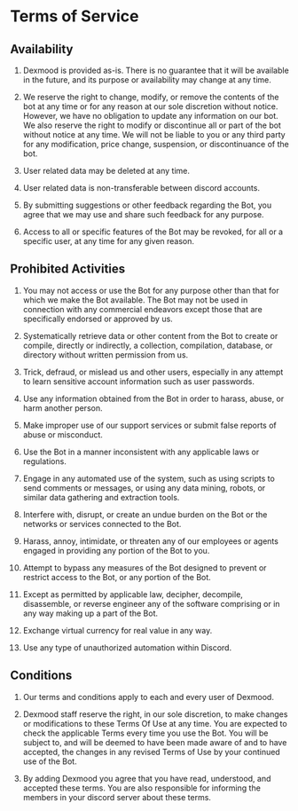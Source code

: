 # Terms of Service

## Availability

1. Dexmood is provided as-is. There is no guarantee that it will be available in the future, and its purpose or availability may change at any time.

2. We reserve the right to change, modify, or remove the contents of the bot at any time or for any reason at our sole discretion without notice. However, we have no obligation to update any information on our bot. We also reserve the right to modify or discontinue all or part of the bot without notice at any time. We will not be liable to you or any third party for any modification, price change, suspension, or discontinuance of the bot.

3. User related data may be deleted at any time.

4. User related data is non-transferable between discord accounts.

5. By submitting suggestions or other feedback regarding the Bot, you agree that we may use and share such feedback for any purpose.

6. Access to all or specific features of the Bot may be revoked, for all or a specific user, at any time for any given reason.

## Prohibited Activities

1. You may not access or use the Bot for any purpose other than that for which we make the Bot available. The Bot may not be used in connection with any commercial endeavors except those that are specifically endorsed or approved by us.

2. Systematically retrieve data or other content from the Bot to create or compile, directly or indirectly, a collection, compilation, database, or directory without written permission from us.

3. Trick, defraud, or mislead us and other users, especially in any attempt to learn sensitive account information such as user passwords.

4. Use any information obtained from the Bot in order to harass, abuse, or harm another person.

5. Make improper use of our support services or submit false reports of abuse or misconduct.

6. Use the Bot in a manner inconsistent with any applicable laws or regulations.

7. Engage in any automated use of the system, such as using scripts to send comments or messages, or using any data mining, robots, or similar data gathering and extraction tools.

8. Interfere with, disrupt, or create an undue burden on the Bot or the networks or services connected to the Bot.

9. Harass, annoy, intimidate, or threaten any of our employees or agents engaged in providing any portion of the Bot to you.

10. Attempt to bypass any measures of the Bot designed to prevent or restrict access to the Bot, or any portion of the Bot.

11. Except as permitted by applicable law, decipher, decompile, disassemble, or reverse engineer any of the software comprising or in any way making up a part of the Bot.

12. Exchange virtual currency for real value in any way.

13. Use any type of unauthorized automation within Discord.

## Conditions

1. Our terms and conditions apply to each and every user of Dexmood.

2. Dexmood staff reserve the right, in our sole discretion, to make changes or modifications to these Terms Of Use at any time. You are expected to check the applicable Terms every time you use the Bot. You will be subject to, and will be deemed to have been made aware of and to have accepted, the changes in any revised Terms of Use by your continued use of the Bot.

3. By adding Dexmood you agree that you have read, understood, and accepted these terms. You are also responsible for informing the members in your discord server about these terms.
